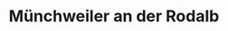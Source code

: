 ---
title: Münchweiler an der Rodalb
url: /muenchweiler-an-der-rodalb/
latitude: 49.212
longitude: 7.68
---